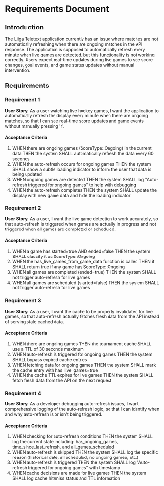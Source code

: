 # Requirements Document

## Introduction

The Liiga Teletext application currently has an issue where matches are not automatically refreshing when there are ongoing matches in the API response. The application is supposed to automatically refresh every minute when live games are detected, but this functionality is not working correctly. Users expect real-time updates during live games to see score changes, goal events, and game status updates without manual intervention.

## Requirements

### Requirement 1

**User Story:** As a user watching live hockey games, I want the application to automatically refresh the display every minute when there are ongoing matches, so that I can see real-time score updates and game events without manually pressing 'r'.

#### Acceptance Criteria

1. WHEN there are ongoing games (ScoreType::Ongoing) in the current data THEN the system SHALL automatically refresh the data every 60 seconds
2. WHEN the auto-refresh occurs for ongoing games THEN the system SHALL show a subtle loading indicator to inform the user that data is being updated
3. WHEN ongoing games are detected THEN the system SHALL log "Auto-refresh triggered for ongoing games" to help with debugging
4. WHEN the auto-refresh completes THEN the system SHALL update the display with new game data and hide the loading indicator

### Requirement 2

**User Story:** As a user, I want the live game detection to work accurately, so that auto-refresh is triggered when games are actually in progress and not triggered when all games are completed or scheduled.

#### Acceptance Criteria

1. WHEN a game has started=true AND ended=false THEN the system SHALL classify it as ScoreType::Ongoing
2. WHEN the has_live_games_from_game_data function is called THEN it SHALL return true if any game has ScoreType::Ongoing
3. WHEN all games are completed (ended=true) THEN the system SHALL not trigger auto-refresh for live games
4. WHEN all games are scheduled (started=false) THEN the system SHALL not trigger auto-refresh for live games

### Requirement 3

**User Story:** As a user, I want the cache to be properly invalidated for live games, so that auto-refresh actually fetches fresh data from the API instead of serving stale cached data.

#### Acceptance Criteria

1. WHEN there are ongoing games THEN the tournament cache SHALL use a TTL of 30 seconds maximum
2. WHEN auto-refresh is triggered for ongoing games THEN the system SHALL bypass expired cache entries
3. WHEN fetching data for ongoing games THEN the system SHALL mark the cache entry with has_live_games=true
4. WHEN the cache TTL expires for live games THEN the system SHALL fetch fresh data from the API on the next request

### Requirement 4

**User Story:** As a developer debugging auto-refresh issues, I want comprehensive logging of the auto-refresh logic, so that I can identify when and why auto-refresh is or isn't being triggered.

#### Acceptance Criteria

1. WHEN checking for auto-refresh conditions THEN the system SHALL log the current state including: has_ongoing_games, time_since_last_refresh, and all_games_scheduled
2. WHEN auto-refresh is skipped THEN the system SHALL log the specific reason (historical date, all scheduled, no ongoing games, etc.)
3. WHEN auto-refresh is triggered THEN the system SHALL log "Auto-refresh triggered for ongoing games" with timestamp
4. WHEN cache decisions are made for live games THEN the system SHALL log cache hit/miss status and TTL information